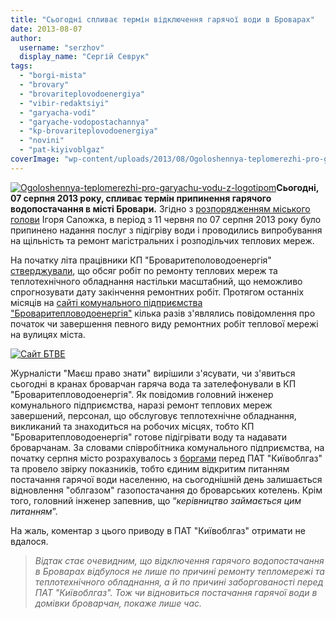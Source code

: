 ```yaml
---
title: "Сьогодні спливає термін відключення гарячої води в Броварах"
date: 2013-08-07
author: 
  username: "serzhov"
  display_name: "Сергій Севрук"
tags: 
  - "borgi-mista"
  - "brovary"
  - "brovariteplovodoenergiya"
  - "vibir-redaktsiyi"
  - "garyacha-vodi"
  - "garyache-vodopostachannya"
  - "kp-brovariteplovodoenergiya"
  - "novini"
  - "pat-kiyivoblgaz"
coverImage: "wp-content/uploads/2013/08/Ogoloshennya-teplomerezhi-pro-garyachu-vodu-z-logotipom1.jpg"
---
```


[![Ogoloshennya-teplomerezhi-pro-garyachu-vodu-z-logotipom](https://mpz.brovary.org/wp-content/uploads/2013/08/Ogoloshennya-teplomerezhi-pro-garyachu-vodu-z-logotipom1.jpg)](https://mpz.brovary.org/wp-content/uploads/2013/08/Ogoloshennya-teplomerezhi-pro-garyachu-vodu-z-logotipom1.jpg)**Сьогодні, 07 серпня 2013 року, спливає термін припинення гарячого водопостачання в місті Бровари.** Згідно з [розпорядженням міського голови](http://docs.pravo-znaty.org.ua/p7810/11.06.2013/94) Ігоря Сапожка, в період з 11 червня по 07 серпня 2013 року було припинено надання послуг з підігріву води і проводились випробування на щільність та ремонт магістральних і розподільчих теплових мереж.

На початку літа працівники КП "Броваритеполоводоенергія" [стверджували](https://mpz.brovary.org/garyachoyi-vodi-v-kranah-brovarchan-ne-bude-shhonaymenshe-dva-misyatsi/), що обсяг робіт по ремонту теплових мереж та теплотехнічного обладнання настільки масштабний, що неможливо спрогнозувати дату закінчення ремонтних робіт. Протягом останніх місяців на [сайті комунального підприємства "Броваритепловодоенергія"](http://brovteplo.com.ua/) кілька разів з'являлись повідомлення про початок чи завершення певного виду ремонтних робіт теплової мережі на вулицях міста.

[![Сайт БТВЕ](https://mpz.brovary.org/wp-content/uploads/2013/08/Sayt-BTVE1.jpg)](https://mpz.brovary.org/wp-content/uploads/2013/08/Sayt-BTVE1.jpg)

Журналісти "Маєш право знати" вирішили з'ясувати, чи з'явиться сьогодні в кранах броварчан гаряча вода та зателефонували в КП "Броваритепловодоенергія". Як повідомив головний інженер комунального підприємства, наразі ремонт теплових мереж завершений, персонал, що обслуговує теплотехнічне обладнання, викликаний та знаходиться на робочих місцях, тобто КП "Броваритепловодоенергія" готове підігрівати воду та надавати броварчанам. За словами співробітника комунального підприємства, на початку серпня місто розрахувалось з [боргами](https://mpz.brovary.org/garyacha-voda-znikla-cherez-te-shho-kp-brovariteplovodoenergiya-zaborguvala-za-gaz-26-5-mln-grn/) перед ПАТ "Київоблгаз" та провело звірку показників, тобто єдиним відкритим питанням постачання гарячої води населенню, на сьогоднішній день залишається відновлення "облгазом" газопостачання до броварських котелень. Крім того, головний інженер запевнив, що “_керівництво займається цим питанням_”.

На жаль, коментар з цього приводу в ПАТ "Київоблгаз" отримати не вдалося.

> _Відтак стає очевидним, що відключення гарячого водопостачання в Броварах відбулося не лише по причині ремонту тепломережі та теплотехнічного обладнання, а й по причині заборгованості перед ПАТ "Київоблгаз". Тож чи відновиться постачання гарячої води в домівки броварчан, покаже лише час._
